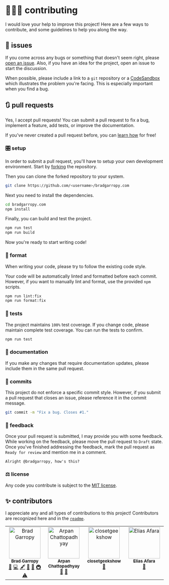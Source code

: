 # 👨🏼‍💻 contributing

I would love your help to improve this project! Here are a few ways to contribute, and some guidelines to help you along the way.

## 🐛 issues

If you come across any bugs or something that doesn't seem right, please [open an issue][issues]. Also, if you have an idea for the project, open an issue to start the discussion.

When possible, please include a link to a `git` repository or a [CodeSandbox][codesandbox] which illustrates the problem you're facing. This is especially important when you find a bug.

## 🔃 pull requests

Yes, I accept pull requests! You can submit a pull request to fix a bug, implement a feature, add tests, or improve the documentation.

If you've never created a pull request before, you can [learn how][kcd-pr] for free!

### 🎛 setup

In order to submit a pull request, you'll have to setup your own development environment. Start by [forking][fork] the repository.

Then you can clone the forked repository to your system.

```zsh
git clone https://github.com/<username>/bradgarropy.com
```

Next you need to install the dependencies.

```zsh
cd bradgarropy.com
npm install
```

Finally, you can build and test the project.

```zsh
npm run test
npm run build
```

Now you're ready to start writing code!

### 💎 format

When writing your code, please try to follow the existing code style.

Your code will be automatically linted and formatted before each commit. However, if you want to manually lint and format, use the provided `npm` scripts.

```zsh
npm run lint:fix
npm run format:fix
```

### 🧪 tests

The project maintains `100%` test coverage. If you change code, please maintain complete test coverage. You can run the tests to confirm.

```zsh
npm run test
```

### 📖 documentation

If you make any changes that require documentation updates, please include them in the same pull request.

### 🔹 commits

This project do not enforce a specific commit style. However, if you submit a pull request that closes an issue, please reference it in the commit message.

```zsh
git commit -m "Fix a bug. Closes #1."
```

### 💬 feedback

Once your pull request is submitted, I may provide you with some feedback. While working on the feedback, please move the pull request to `Draft` state. Once you've finished addressing the feedback, mark the pull request as `Ready for review` and mention me in a comment.

```text
Alright @bradgarropy, how's this?
```

### ⚖ license

Any code you contribute is subject to the [MIT license][license].

## ✨ contributors

I appreciate any and all types of contributions to this project! Contributors are recognized here and in the [`readme`][contributors].

<!-- ALL-CONTRIBUTORS-LIST:START - Do not remove or modify this section -->
<!-- prettier-ignore-start -->
<!-- markdownlint-disable -->
<table>
  <tbody>
    <tr>
      <td align="center" valign="top" width="14.28%"><a href="https://bradgarropy.com"><img src="https://avatars.githubusercontent.com/u/11336745?v=4?s=100" width="100px;" alt="Brad Garropy"/><br /><sub><b>Brad Garropy</b></sub></a><br /><a href="#blog-bradgarropy" title="Blogposts">📝</a> <a href="https://github.com/bradgarropy/bradgarropy.com/commits?author=bradgarropy" title="Code">💻</a> <a href="#content-bradgarropy" title="Content">🖋</a> <a href="#design-bradgarropy" title="Design">🎨</a> <a href="https://github.com/bradgarropy/bradgarropy.com/commits?author=bradgarropy" title="Documentation">📖</a> <a href="#infra-bradgarropy" title="Infrastructure (Hosting, Build-Tools, etc)">🚇</a> <a href="https://github.com/bradgarropy/bradgarropy.com/commits?author=bradgarropy" title="Tests">⚠️</a></td>
      <td align="center" valign="top" width="14.28%"><a href="https://github.com/sleepyArpan"><img src="https://avatars.githubusercontent.com/u/50901152?v=4?s=100" width="100px;" alt="Arpan Chattopadhyay"/><br /><sub><b>Arpan Chattopadhyay</b></sub></a><br /><a href="#blog-sleepyArpan" title="Blogposts">📝</a> <a href="https://github.com/bradgarropy/bradgarropy.com/issues?q=author%3AsleepyArpan" title="Bug reports">🐛</a></td>
      <td align="center" valign="top" width="14.28%"><a href="https://github.com/closetgeekshow"><img src="https://avatars.githubusercontent.com/u/991289?v=4?s=100" width="100px;" alt="closetgeekshow"/><br /><sub><b>closetgeekshow</b></sub></a><br /><a href="https://github.com/bradgarropy/bradgarropy.com/issues?q=author%3Aclosetgeekshow" title="Bug reports">🐛</a></td>
      <td align="center" valign="top" width="14.28%"><a href="https://eliasafara.fr/"><img src="https://avatars.githubusercontent.com/u/39487200?v=4?s=100" width="100px;" alt="Elias Afara"/><br /><sub><b>Elias Afara</b></sub></a><br /><a href="https://github.com/bradgarropy/bradgarropy.com/issues?q=author%3AEliasAfara" title="Bug reports">🐛</a></td>
    </tr>
  </tbody>
</table>

<!-- markdownlint-restore -->
<!-- prettier-ignore-end -->

<!-- ALL-CONTRIBUTORS-LIST:END -->

[issues]: https://github.com/bradgarropy/bradgarropy.com/issues
[codesandbox]: https://codesandbox.io
[kcd-pr]: https://egghead.io/courses/how-to-contribute-to-an-open-source-project-on-github
[license]: https://github.com/bradgarropy/bradgarropy.com/blob/main/license
[fork]: https://github.com/bradgarropy/bradgarropy.com/fork
[contributors]: https://github.com/bradgarropy/bradgarropy.com#-contributors
